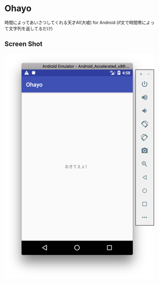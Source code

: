 # Ohayo
時間によってあいさつしてくれる天才AI(大嘘) for Android
(if文で時間帯によって文字列を返してるだけ)

## Screen Shot
![top-page](https://raw.githubusercontent.com/ichgw/Ohayo/images/image01.png)
